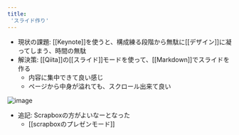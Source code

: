 ```yaml
---
title:
 'スライド作り'
---
```


- 現状の課題: [[Keynote]]を使うと、構成練る段階から無駄に[[デザイン]]に凝ってしまう、時間の無駄
- 解決策: [[Qiita]]の[[スライド]]モードを使って、[[Markdown]]でスライドを作る
    - 内容に集中できて良い感じ
    - ページから中身が溢れても、スクロール出来て良い

![image](https://gyazo.com/19ce6626aebb191daaeb9618364cfdd9/thumb/1000)

- 追記: Scrapboxの方がよいなーとなった
    - [[scrapboxのプレゼンモード]]
